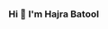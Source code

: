 ### Hi 👋 I'm Hajra Batool

<!--
**HajraandBatool/HajraandBatool** is a ✨ _special_ ✨ repository because its `README.md` (this file) appears on your GitHub profile.

Here are some ideas to get you started:

- 🔭 I’m currently Studing Computer Science 
- 🌱 I’m currently learning Programming, DLD etc
- 👯 I’m looking to collaborate on ...
- 🤔 I’m looking for help with ...
- 💬 Ask me about ...
- 📫 How to reach me: https://www.youtube.com/channel/UCiUtfEARSIvYFg8cflKd2Rw
- 😄 Pronouns: ...
- ⚡ Fun fact: I'm funny 😅
-->
